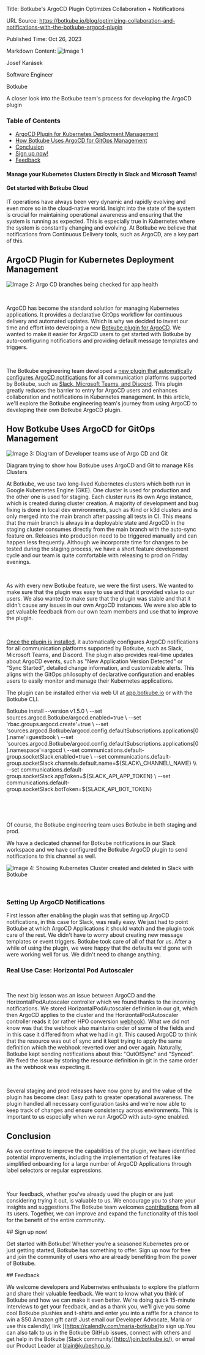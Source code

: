 Title: Botkube's ArgoCD Plugin Optimizes Collaboration + Notifications

URL Source: https://botkube.io/blog/optimizing-collaboration-and-notifications-with-the-botkube-argocd-plugin

Published Time: Oct 26, 2023

Markdown Content:
![Image 1](https://assets-global.website-files.com/634fabb21508d6c9db9bc46f/636df3f0810c273feb4b4ad3_VEyGvbbIe6fYlHwidQsOYSS3FvzlHuQsOUjeuZzXWJw.jpeg)

Josef Karásek

Software Engineer

Botkube

A closer look into the Botkube team's process for developing the ArgoCD plugin

### Table of Contents

*   [ArgoCD Plugin for Kubernetes Deployment Management](#argocd-plugin-for-kubernetes-deployment-management-2)
*   [How Botkube Uses ArgoCD for GitOps Management](#how-botkube-uses-argocd-for-gitops-management-2)
*   [Conclusion](#conclusion-2)
*   [Sign up now!](#sign-up-now--2)
*   [Feedback](#feedback-2)

#### Manage your Kubernetes Clusters Directly in Slack and Microsoft Teams!

#### Get started with Botkube Cloud

IT operations have always been very dynamic and rapidly evolving and even more so in the cloud-native world. Insight into the state of the system is crucial for maintaining operational awareness and ensuring that the system is running as expected. This is especially true in Kubernetes where the system is constantly changing and evolving. At Botkube we believe that notifications from Continuous Delivery tools, such as ArgoCD, are a key part of this.

ArgoCD Plugin for Kubernetes Deployment Management
--------------------------------------------------

![Image 2: Argo CD branches being checked for app health](https://assets-global.website-files.com/634fabb21508d6c9db9bc46f/650e09b69191288d41cf2161_rih56gy96kbqx4UzlDDmVadKW9ieXnfmbXLOwzJiDWgHBDzmW0vG867PZM74YdzH5YkNHY-9F2xaVfJTam8eFpvSgzoB4EX-FxDPzLzqMvKJmSNtSBwIRifp2EctcHW3oeh_ruepqkKpwhfFyDzS5Kc.gif)

‍

ArgoCD has become the standard solution for managing Kubernetes applications. It provides a declarative GitOps workflow for continuous delivery and automated updates. Which is why we decided to invest our time and effort into developing a new [Botkube plugin for ArgoCD](https://botkube.io/integration/argo-cd-botkube-kubernetes-integration). We wanted to make it easier for ArgoCD users to get started with Botkube by auto-configuring notifications and providing default message templates and triggers.

‍

The Botkube engineering team developed a [new plugin that automatically configures ArgoCD notifications](https://docs.botkube.io/usage/source/argocd) for all communication platforms supported by Botkube, such as [Slack, Microsoft Teams, and Discord](https://botkube.io/integrations). This plugin greatly reduces the barrier to entry for ArgoCD users and enhances collaboration and notifications in Kubernetes management. In this article, we'll explore the Botkube engineering team's journey from using ArgoCD to developing their own Botkube ArgoCD plugin.

How Botkube Uses ArgoCD for GitOps Management
---------------------------------------------

![Image 3: Diagram of Developer teams use of Argo CD and Git](https://assets-global.website-files.com/634fabb21508d6c9db9bc46f/653a912003e50d0ea9eb0c15_Argo%20Sync%20Image%20(1).png)

Diagram trying to show how Botkube uses ArgoCD and Git to manage K8s Clusters

At Botkube, we use two long-lived Kubernetes clusters which both run in Google Kubernetes Engine (GKE). One cluster is used for production and the other one is used for staging. Each cluster runs its own Argo instance, which is created during cluster creation. A majority of development and bug fixing is done in local dev environments, such as Kind or k3d clusters and is only merged into the main branch after passing all tests in CI. This means that the main branch is always in a deployable state and ArgoCD in the staging cluster consumes directly from the main branch with the auto-sync feature on. Releases into production need to be triggered manually and can happen less frequently. Although we incorporate time for changes to be tested during the staging process, we have a short feature development cycle and our team is quite comfortable with releasing to prod on Friday evenings.

‍

As with every new Botkube feature, we were the first users. We wanted to make sure that the plugin was easy to use and that it provided value to our users. We also wanted to make sure that the plugin was stable and that it didn't cause any issues in our own ArgoCD instances. We were also able to get valuable feedback from our own team members and use that to improve the plugin.

‍

[Once the plugin is installed](https://docs.botkube.io/configuration/source/argocd/), it automatically configures ArgoCD notifications for all communication platforms supported by Botkube, such as Slack, Microsoft Teams, and Discord. The plugin also provides real-time updates about ArgoCD events, such as "New Application Version Detected" or "Sync Started", detailed change information, and customizable alerts. This aligns with the GitOps philosophy of declarative configuration and enables users to easily monitor and manage their Kubernetes applications.

The plugin can be installed either via web UI at [app.botkube.io](http://app.botkube.io/) or with the Botkube CLI.

  Botkube install --version v1.5.0 \\
  --set sources.argocd.Botkube/argocd.enabled=true \\
  --set 'rbac.groups.argocd.create'=true \\
  --set 'sources.argocd.Botkube/argocd.config.defaultSubscriptions.applications\[0\].name'=guestbook \\
  --set 'sources.argocd.Botkube/argocd.config.defaultSubscriptions.applications\[0\].namespace'=argocd \\
  --set communications.default-group.socketSlack.enabled=true \\
  --set communications.default-group.socketSlack.channels.default.name=${SLACK\_CHANNEL\_NAME} \\
  --set communications.default-group.socketSlack.appToken=${SLACK\_API\_APP\_TOKEN} \\
  --set communications.default-group.socketSlack.botToken=${SLACK\_API\_BOT\_TOKEN}

‍

‍

Of course, the Botkube engineering team uses Botkube in both staging and prod.

We have a dedicated channel for Botkube notifications in our Slack workspace and we have configured the Botkube ArgoCD plugin to send notifications to this channel as well.

![Image 4: Showing Kubernetes Cluster created and deleted in Slack with Botkube](https://assets-global.website-files.com/634fabb21508d6c9db9bc46f/653a68dff56c4c123324282e_L72F7n2Dmu8c1Ua4Zpyw7FLyLF4LTUh7AjQ8cKUg5u8TguoHXxfwbYBJYMtZjMXCm6PXk3xyEj-dwF83OsRdwoA-RXiMUHSnIQppKb6WnZSim6V8x5_1vp94dlRVuFj7L_fFlwG7Ir_VYrORpIZkzmA.png)

‍

### Setting Up ArgoCD Notifications

First lesson after enabling the plugin was that setting up ArgoCD notifications, in this case for Slack, was really easy. We just had to point Botkube at which ArgoCD Applications it should watch and the plugin took care of the rest. We didn't have to worry about creating new message templates or event triggers. Botkube took care of all of that for us. After a while of using the plugin, we were happy that the defaults we'd gone with were working well for us. We didn't need to change anything.

### Real Use Case: Horizontal Pod Autoscaler 

‍

The next big lesson was an issue between ArgoCD and the HorizontalPodAutoscaler controller which we found thanks to the incoming notifications. We stored HorizontalPodAutoscaler definition in our git, which then ArgoCD applies to the cluster and the HorizontalPodAutoscaler controller reads it (or rather HPO conversion [webhook](https://github.com/kubernetes/kubernetes/issues/74099)). What we did not know was that the webhook also maintains order of some of the fields and in this case it differed from what we had in git. This caused ArgoCD to think that the resource was out of sync and it kept trying to apply the same definition which the webhook reverted over and over again. Naturally, Botkube kept sending notifications about this: "OutOfSync" and "Synced". We fixed the issue by storing the resource definition in git in the same order as the webhook was expecting it.

‍

Several staging and prod releases have now gone by and the value of the plugin has become clear. Easy path to greater operational awareness. The plugin handled all necessary configuration tasks and we're now able to keep track of changes and ensure consistency across environments. This is important to us especially when we run ArgoCD with auto-sync enabled.

Conclusion
----------

As we continue to improve the capabilities of the plugin, we have identified potential improvements, including the implementation of features like simplified onboarding for a large number of ArgoCD Applications through label selectors or regular expressions.

‍

Your feedback, whether you've already used the plugin or are just considering trying it out, is valuable to us. We encourage you to share your insights and suggestions.The Botkube team welcomes [contributions](https://github.com/kubeshop/botkube) from all its users. Together, we can improve and expand the functionality of this tool for the benefit of the entire community.

\## Sign up now!

Get started with Botkube! Whether you’re a seasoned Kubernetes pro or just getting started, Botkube has something to offer. Sign up now for free and join the community of users who are already benefiting from the power of Botkube.

\## Feedback

We welcome developers and Kubernetes enthusiasts to explore the platform and share their valuable feedback. We want to know what you think of Botkube and how we can make it even better. We're doing quick 15-minute interviews to get your feedback, and as a thank you, we'll give you some cool Botkube plushies and t-shirts and enter you into a raffle for a chance to win a $50 Amazon gift card! Just email our Developer Advocate, Maria or use this calendly\[ link \](https://calendly.com/maria-botkube)to sign up.You can also talk to us in the Botkube GitHub issues, connect with others and get help in the Botkube \[Slack community\](http://join.botkube.io/), or email our Product Leader at blair@kubeshop.io.

‍
